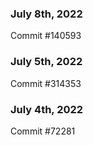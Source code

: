 ### July 8th, 2022

Commit #140593

### July 5th, 2022

Commit #314353


### July 4th, 2022

Commit #72281
